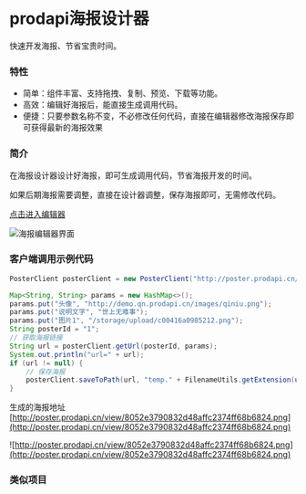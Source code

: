 
# prodapi海报设计器

快速开发海报、节省宝贵时间。

### 特性

 * 简单：组件丰富、支持拖拽、复制、预览、下载等功能。
 * 高效：编辑好海报后，能直接生成调用代码。
 * 便捷：只要参数名称不变，不必修改任何代码，直接在编辑器修改海报保存即可获得最新的海报效果

### 简介

在海报设计器设计好海报，即可生成调用代码，节省海报开发的时间。

如果后期海报需要调整，直接在设计器调整，保存海报即可，无需修改代码。

[点击进入编辑器](http://poster.prodapi.cn/index.html#/from_github)

![海报编辑器界面](http://pic.qn.prodapi.cn/typora/hexo/thomas/ibz1k.jpg)

### 客户端调用示例代码

```java
PosterClient posterClient = new PosterClient("http://poster.prodapi.cn/", "t8xAmqoXQliBhMsV");

Map<String, String> params = new HashMap<>();
params.put("头像", "http://demo.qn.prodapi.cn/images/qiniu.png");
params.put("说明文字", "世上无难事");
params.put("图片1", "/storage/upload/c00416a0985212.png");
String posterId = "1";
// 获取海报链接
String url = posterClient.getUrl(posterId, params);
System.out.println("url=" + url);
if (url != null) {
    // 保存海报
    posterClient.saveToPath(url, "temp." + FilenameUtils.getExtension(url));
}
```


生成的海报地址
[http://poster.prodapi.cn/view/8052e3790832d48affc2374ff68b6824.png](http://poster.prodapi.cn/view/8052e3790832d48affc2374ff68b6824.png)

![http://poster.prodapi.cn/view/8052e3790832d48affc2374ff68b6824.png](http://poster.prodapi.cn/view/8052e3790832d48affc2374ff68b6824.png)

### 类似项目






 
